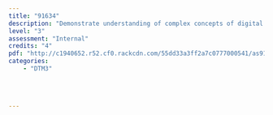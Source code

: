 ```yaml
---
title: "91634"
description: "Demonstrate understanding of complex concepts of digital media"
level: "3"
assessment: "Internal"
credits: "4"
pdf: "http://c1940652.r52.cf0.rackcdn.com/55dd33a3ff2a7c0777000541/as91634.pdf"
categories:
    - "DTM3"
    
    
    
    
---
```

